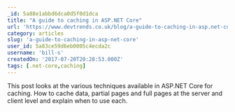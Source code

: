 ```yaml
---
_id: 5a88e1abbd6dca0d5f0d1dca
title: "A guide to caching in ASP.NET Core"
url: 'https://www.devtrends.co.uk/blog/a-guide-to-caching-in-asp.net-core'
category: articles
slug: 'a-guide-to-caching-in-asp-net-core'
user_id: 5a83ce59d6eb0005c4ecda2c
username: 'bill-s'
createdOn: '2017-07-20T20:28:53.000Z'
tags: [.net-core,caching]
---
```


This post looks at the various techniques available in ASP.NET Core for caching. How to cache data, partial pages and full pages at the server and client level and explain when to use each.
